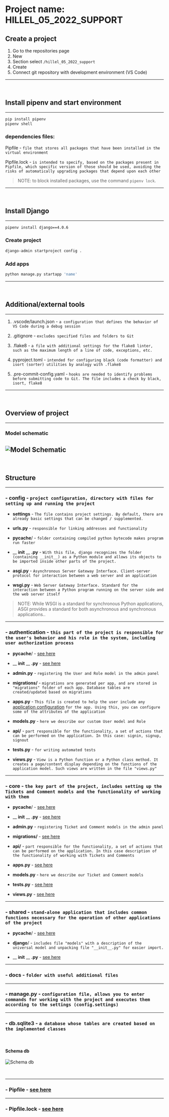 # Project name: HILLEL_05_2022_SUPPORT

## Create a project

1. Go to the repositories page
2. New
3. Section select `/hillel_05_2022_support`
4. Create
5. Сonnect git repository with development environment (VS Code)
---
</br>


## Install pipenv and start environment
---
```bash
pip install pipenv
pipenv shell
```

### dependencies files:


Pipfile - `file that stores all packages that have been installed in the virtual environment`

Pipfile.lock - `is intended to specify, based on the packages present in Pipfile, which specific version of those should be used, avoiding the risks of automatically upgrading packages that depend upon each other`

> NOTE: to block installed packages, use the command `pipenv lock`.

---
</br>

## Install Django
---
```bash
pipenv install django==4.0.6
```
### Create project
```bash
django-admin startproject config .
```
### Add apps
```bash
python manage.py startapp 'name'
```
---
</br>

## Additional/external tools
---

1. .vscode/launch.json - `a configuration that defines the behavior of VS Code during a debug session`

2. .gitignore - `excludes specified files and folders to Git`

3. .flake8 - `a file with additional settings for the flake8 linter, such as the maximum length of a line of code, exceptions, etc.`
4. pyproject.toml - `intended for configuring black (code formatter) and isort (sorter) utilities by analogy with .flake8`
5. .pre-commit-config.yaml - `hooks are needed to identify problems before submitting code to Git. The file includes a check by black, isort, flake8`

---
</br>

## Overview of project
---

### Model schematic
![Model Schematic](https://github.com/artnatan/hillel_05_2022_support/tree/main/docs/support_application_2.jpeg)
---
</br>

## __Structure__
---
### - __сonfig__ - `project configuration, directory with files for setting up and running the project`

- __settings__ - `The file contains project settings. By default, there are already basic settings that can be changed / supplemented.`

- __urls.py__ - `responsible for linking addresses and functionality`
- __pycache__/  - `folder containing compiled python bytecode makes program run faster`
- __ __init__ __ __.py__ - `With this file, django recognizes the folder (containing __init__) as a Python module and allows its objects to be imported inside other parts of the project.`
- __asgi.py__ - `Asynchronous Server Gateway Interface. Client-server protocol for interaction between a web server and an application`
- __wsgi.py__ - `Web Server Gateway Interface. Standard for the interaction between a Python program running on the server side and the web server itself`
> NOTE: While WSGI is a standard for synchronous Python applications, ASGI provides a standard for both asynchronous and synchronous applications..

---
### - __authentication__ - `this part of the project is responsible for the user's behavior and his role in the system, including user authorization process`
- __pycache__/ - [see here](#сonfig---project-configuration-directory-with-files-for-setting-up-and-running-the-project)

- __ __init__ __ __.py__ - [see here](#сonfig---project-configuration-directory-with-files-for-setting-up-and-running-the-project)
- __admin.py__ - `registering the User and Role model in the admin panel`
- __migrations/__ - `migrations are generated per app, and are stored in "migrations" folder of each app. Database tables are created/updated based on migrations`
- __apps.py__ - `This file is created to help the user include any` [application configuration](https://docs.djangoproject.com/en/4.0/ref/applications/#application-configuration) `for the app. Using this, you can configure some of the attributes of the application`
- __models.py__ - `here we describe our custom User model and Role`
- __api/__ - `part responsible for the functionality, a set of actions that can be performed on the application. In this case: signin, signup, signout`
- __tests.py__ - `for writing automated tests`
- __views.py__ - `View is a Python function or a Python class method. It creates a page/content display depending on the functions of the application model. Such views are written in the file "views.py"`

---
### - __core__ - `the key part of the project, includes setting up the Tickets and Comment models and the functionality of working with them`
- __pycache__/ - [see here](#сonfig---project-configuration-directory-with-files-for-setting-up-and-running-the-project)

- __ __init__ __ __.py__ - [see here](#сonfig---project-configuration-directory-with-files-for-setting-up-and-running-the-project)
- __admin.py__ - `registering Ticket and Comment models in the admin panel`
- __migrations/__ - [see here](#authentication)
- __api/__ - `part responsible for the functionality, a set of actions that can be performed on the application. In this case description of the functionality of working with Tickets and Comments`
- __apps.py__ - [see here](#authentication)
- __models.py__ - `here we describe our Ticket and Comment models`
- __tests.py__ - [see here](#authentication)
- __views.py__ - [see here](#authentication)

---
### - __shared__ - `stand-alone application that includes common functions necessary for the operation of other applications of the project`
- __pycache__/ - [see here](#сonfig---project-configuration-directory-with-files-for-setting-up-and-running-the-project)

- __django__/ - `includes file "models" with a description of the universal model and unpacking file "__init__.py" for easier import.`
- __ __init__ __ __.py__ - [see here](#сonfig---project-configuration-directory-with-files-for-setting-up-and-running-the-project)

---
### - __docs__ - `folder with useful additional files`

---
### - __manage.py__ - `configuration file, allows you to enter commands for working with the project and executes them according to the settings (config.settings)`

---
### - __db.sqlite3__ - `a database whose tables are created based on the implemented classes`
</br>

#### __Schema db__
![Schema db](https://github.com/artnatan/hillel_05_2022_support/tree/main/docs/database.png)

</br>

---
### - __Pipfile__ - [see here](#dependencies-files)

---
### - __Pipfile.lock__ - [see here](#dependencies-files)